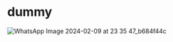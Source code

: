 # dummy

![WhatsApp Image 2024-02-09 at 23 35 47_b684f44c](https://github.com/abhayjoshi201/dummy/assets/105213625/848d8c08-601a-4870-ace2-e6867ea8d73a)

